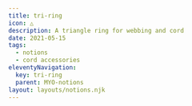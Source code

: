 ```yaml
---
title: tri-ring
icon: △
description: A triangle ring for webbing and cord
date: 2021-05-15
tags:
  - notions
  - cord accessories
eleventyNavigation:
  key: tri-ring
  parent: MYO-notions
layout: layouts/notions.njk
---
```

